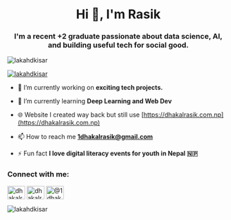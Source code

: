 <h1 align="center">Hi 👋, I'm Rasik</h1>
<h3 align="center">I'm a recent +2 graduate passionate about data science, AI, and building useful tech for social good.</h3>

<p align="left"> <img src="https://komarev.com/ghpvc/?username=lakahdkisar&label=Profile%20views&color=0e75b6&style=flat" alt="lakahdkisar" /> </p>

<p align="left"> <a href="https://github.com/ryo-ma/github-profile-trophy"><img src="https://github-profile-trophy.vercel.app/?username=lakahdkisar" alt="lakahdkisar" /></a> </p>

- 🔭 I’m currently working on **exciting tech projects.**

- 🌱 I’m currently learning **Deep Learning and Web Dev**

- 🌐 Website I created way back but still use [https://dhakalrasik.com.np](https://dhakalrasik.com.np)

- 📫 How to reach me **1dhakalrasik@gmail.com**

- ⚡ Fun fact **I love digital literacy events for youth in Nepal 🇳🇵**

<h3 align="left">Connect with me:</h3>
<p align="left">
<a href="https://linkedin.com/in/dhakalrasik" target="blank"><img align="center" src="https://raw.githubusercontent.com/rahuldkjain/github-profile-readme-generator/master/src/images/icons/Social/linked-in-alt.svg" alt="dhakalrasik" height="30" width="40" /></a>
<a href="https://instagram.com/dhakalrasik" target="blank"><img align="center" src="https://raw.githubusercontent.com/rahuldkjain/github-profile-readme-generator/master/src/images/icons/Social/instagram.svg" alt="dhakalrasik" height="30" width="40" /></a>
<a href="https://medium.com/@1dhakalrasik" target="blank"><img align="center" src="https://raw.githubusercontent.com/rahuldkjain/github-profile-readme-generator/master/src/images/icons/Social/medium.svg" alt="@1dhakalrasik" height="30" width="40" /></a>
</p>

<p><img align="center" src="https://github-readme-stats.vercel.app/api/top-langs?username=lakahdkisar&show_icons=true&locale=en&layout=compact" alt="lakahdkisar" /></p>
